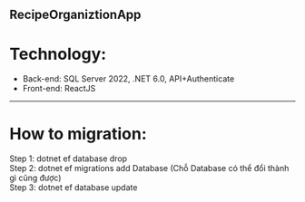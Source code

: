 ## RecipeOrganiztionApp
# Technology:
- Back-end: SQL Server 2022, .NET 6.0, API+Authenticate 
- Front-end: ReactJS
***
# How to migration:
Step 1: dotnet ef database drop\
Step 2: dotnet ef migrations add Database (Chỗ Database có thể đổi thành gì cũng được)\
Step 3: dotnet ef database update
